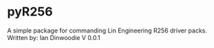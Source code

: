 pyR256
=====
A simple package for commanding Lin Engineering R256 driver packs.  
Written by: Ian Dinwoodie
V 0.0.1